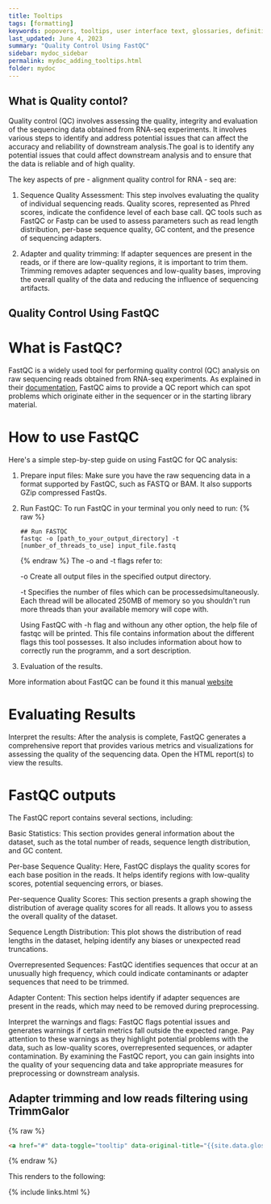 ```yaml
---
title: Tooltips
tags: [formatting]
keywords: popovers, tooltips, user interface text, glossaries, definitions
last_updated: June 4, 2023 
summary: "Quality Control Using FastQC"
sidebar: mydoc_sidebar
permalink: mydoc_adding_tooltips.html
folder: mydoc
---
```


## What is Quality contol?

Quality control (QC) involves assessing the quality, integrity and evaluation of the sequencing data obtained from RNA-seq experiments. It involves various 
steps to identify and address potential issues that can affect the accuracy and reliability of downstream analysis.The goal is to identify any potential issues 
that could affect downstream analysis and to ensure that the data is reliable and of high quality. 

The key aspects of pre - alignment quality control for RNA - seq are:

  1. Sequence Quality Assessment: This step involves evaluating the quality of individual sequencing reads. Quality scores, represented as Phred scores, 
     indicate the confidence level of each base call. QC tools such as FastQC or Fastp can be used to assess parameters such as read length distribution, 
     per-base sequence quality, GC content, and the presence of sequencing adapters.

  2. Adapter and quality trimming: If adapter sequences are present in the reads, or if there are low-quality regions, it is important to trim them. 
     Trimming removes adapter sequences and low-quality bases, improving the overall quality of the data and reducing the influence of sequencing artifacts.

## Quality Control Using FastQC

# What is FastQC?

FastQC is a widely used tool for performing quality control (QC) analysis on raw sequencing reads obtained from RNA-seq experiments. As explained in their [documentation](https://www.bioinformatics.babraham.ac.uk/projects/fastqc/Help/1%20Introduction/1.1%20What%20is%20FastQC.html),
FastQC aims to provide a QC report which can spot problems which originate either in the sequencer or in the starting library material.

# How to use FastQC

Here's a simple step-by-step guide on using FastQC for QC analysis:

  1. Prepare input files: Make sure you have the raw sequencing data in a format supported by FastQC, such as FASTQ or BAM. It also supports GZip compressed FastQs.

  2. Run FastQC: To run FastQC in your terminal you only need to run:
      {% raw %}
      ```
      ## Run FASTQC
      fastqc -o [path_to_your_output_directory] -t [number_of_threads_to_use] input_file.fastq
      ```
      {% endraw %}
     The -o and -t flags refer to:
     
      -o Create all output files in the specified output directory.
     
      -t Specifies the number of files which can be processedsimultaneously.  
         Each thread will be allocated 250MB of memory so you shouldn't run more threads than your available memory will cope with.
      
     Using FastQC with -h flag and withoun any other option, the help file of fastqc will be printed. This file contains information about the different flags 
     this tool possesses. It also includes information about how to correctly run the programm, and a sort description.
   
   3. Evaluation of the results.

More information about FastQC can be found it this manual [website](https://dnacore.missouri.edu/PDF/FastQC_Manual.pdf)

# Evaluating Results
   
   
   

Interpret the results: After the analysis is complete, FastQC generates a comprehensive report that provides various metrics and visualizations 
for assessing the quality of the sequencing data. 
Open the HTML report(s) to view the results.

# FastQC outputs

The FastQC report contains several sections, including:

Basic Statistics: This section provides general information about the dataset, such as the total number of reads, sequence length distribution, and GC content.

Per-base Sequence Quality: Here, FastQC displays the quality scores for each base position in the reads. 
It helps identify regions with low-quality scores, potential sequencing errors, or biases.

Per-sequence Quality Scores: This section presents a graph showing the distribution of average quality scores for all reads. 
It allows you to assess the overall quality of the dataset.

Sequence Length Distribution: This plot shows the distribution of read lengths in the dataset, helping identify any biases or unexpected read truncations.

Overrepresented Sequences: FastQC identifies sequences that occur at an unusually high frequency, which could indicate contaminants or adapter sequences that 
need to be trimmed.

Adapter Content: This section helps identify if adapter sequences are present in the reads, which may need to be removed during preprocessing.

Interpret the warnings and flags: FastQC flags potential issues and generates warnings if certain metrics fall outside the expected range. 
Pay attention to these warnings as they highlight potential problems with the data, such as low-quality scores, overrepresented sequences, 
or adapter contamination.
By examining the FastQC report, you can gain insights into the quality of your sequencing data 
and take appropriate measures for preprocessing or downstream analysis.





## Adapter trimming and low reads filtering using TrimmGalor








{% raw %}
```html
<a href="#" data-toggle="tooltip" data-original-title="{{site.data.glossary.jekyll_platform}}">Jekyll</a> is my favorite tool for building websites.
```
{% endraw %}

This renders to the following:














{% include links.html %}
